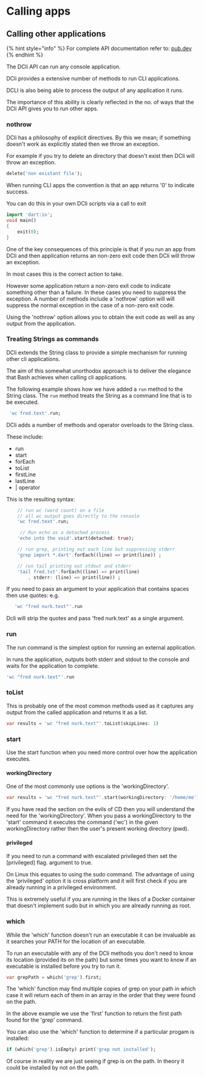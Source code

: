 # Calling apps

## Calling other applications

{% hint style="info" %}
For complete API documentation refer to: [pub.dev](https://pub.dev/documentation/dcli/latest/dcli/dcli-library.html)
{% endhint %}

The DCli API can run any console application.

DCli provides a extensive number of methods to run CLI applications.

DCLI is also  being able to process the output of any  application it runs.

The importance of this ability is clearly reflected in the no. of ways that the DCli API gives you to run other apps.

### nothrow

DCli has a philosophy of explicit directives. By this we mean;  if something doesn't work as explicitly stated then we throw an exception.

For example if you try to delete an directory that doesn't exist then DCli will throw an exception.

```dart
delete('non existant file');
```

When running CLI apps the convention is that an app returns '0' to indicate success.

You can do this in your own DCli scripts via a call to exit

```dart
import 'dart:io';
void main()
{
    exit(0);
}
```

One of the key consequences of this principle is that if you run an app from DCli and then application returns an non-zero exit code then DCli will throw an exception.

In most cases this is the correct action to take.

However some application return a non-zero exit code to indicate something other than a failure. In these cases you need to suppress the exception. A number of methods include a 'nothrow' option will will suppress the normal exception in the case of a non-zero exit code.

Using the 'nothrow' option allows you to obtain the exit code as well as any output from the application.

### Treating Strings as commands

DCli extends the String class to provide a simple mechanism for running other cli applications.

The aim of this somewhat unorthodox approach is to deliver the elegance that Bash achieves when calling cli applications.

The following example shows how we have added a `run` method to the String class. The `run` method treats the String as a command line that is to be executed.

```dart
 'wc fred.text'.run;
```

DCli adds a number of methods and operator overloads to the String class.

These include:

* run
* start
* forEach
* toList
* firstLine
* lastLine
* \| operator

This is the resulting syntax:

```dart
    // run wc (word count) on a file
    // all wc output goes directly to the console
    'wc fred.text'.run;

     // Run echo as a detached process
    'echo into the void'.start(detached: true);

    // run grep, printing out each line but suppressing stderr
    'grep import *.dart'.forEach((line) => print(line)) ;

    // run tail printing out stdout and stderr
    'tail fred.txt'.forEach((line) => print(line)
        , stderr: (line) => print(line)) ;
```

If you need to pass an argument to your application that contains spaces then use quotes: e.g.

```dart
   'wc "fred nurk.text"'.run
```

Dcli will strip the quotes and pass 'fred nurk.text' as a single argument.

### run

The run command is the simplest option for running an external application.

In runs the application, outputs both stderr and stdout to the console and waits for the application to complete.

```dart
'wc "fred nurk.text"'.run
```

### toList

This is probably one of the most common methods used as it captures any output from the called application and returns it as a list.

```dart
var results = 'wc "fred nurk.text"'.toList(skipLines: 1)
```

### start

Use the start function when you need more control over how the application executes.

#### workingDirectory

One of the most commonly use options is the 'workingDirectory'.

```dart
var results = 'wc "fred nurk.text"'.start(workingDirectory: '/home/me');
```

If you have read the section on the evils of CD then you will understand the need for the 'workingDirectory'. When you pass a workingDirectory to the 'start' command it executes the command \('wc'\) in the given workingDirectory rather then the user's present working directory \(pwd\).

#### privileged

If you need to run a command with escalated privileged then set the \[privileged\] flag. argument to true.

On Linux this equates to using the sudo command. The advantage of using the 'privileged' option it is cross platform and it will first check if you are already running in a privileged environment.

This is extremely useful if you are running in the likes of a Docker container that doesn't implement sudo but in which you are already running as root.

### which

While the 'which' function doesn't run an executable it can be invaluable as it searches your PATH for the location of an executable.

To run an executable with any of the DCli methods you don't need to know its location \(provided its on the path\) but some times you want to know if an executable is installed before you try to run it.

```dart
var grepPath = which('grep').first;
```

The 'which' function may find multiple copies of grep on your path in which case it will return each of them in an array in the order that they were found on the path.

In the above example we use the 'first' function to return the first path found for the 'grep' command.

You can also use the 'which' function to determine if a particular progam is installed:

```dart
if (which('grep').isEmpty) print('grep not installed');
```

Of course in reality we are just seeing if grep is on the path. In theory it could be installed by not on the path.

